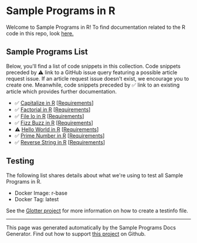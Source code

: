 # Sample Programs in R

Welcome to Sample Programs in R! To find documentation related to the R code in this repo, look [here.](https://sample-programs.therenegadecoder.com/languages/r)

## Sample Programs List

Below, you'll find a list of code snippets in this collection. Code snippets preceded by :warning: link to a GitHub issue query featuring a possible article request issue. If an article request issue doesn't exist, we encourage you to create one. Meanwhile, code snippets preceded by :white_check_mark: link to an existing article which provides further documentation.

- :white_check_mark: [Capitalize in R](https://sample-programs.therenegadecoder.com/projects/capitalize/r) [[Requirements](https://sample-programs.therenegadecoder.com/projects/capitalize)]
- :white_check_mark: [Factorial in R](https://sample-programs.therenegadecoder.com/projects/factorial/r) [[Requirements](https://sample-programs.therenegadecoder.com/projects/factorial)]
- :white_check_mark: [File Io in R](https://sample-programs.therenegadecoder.com/projects/file-io/r) [[Requirements](https://sample-programs.therenegadecoder.com/projects/file-io)]
- :white_check_mark: [Fizz Buzz in R](https://sample-programs.therenegadecoder.com/projects/fizz-buzz/r) [[Requirements](https://sample-programs.therenegadecoder.com/projects/fizz-buzz)]
- :warning: [Hello World in R](https://sample-programs.therenegadecoder.com/projects/hello-world/r) [[Requirements](https://sample-programs.therenegadecoder.com/projects/hello-world)]
- :white_check_mark: [Prime Number in R](https://sample-programs.therenegadecoder.com/projects/prime-number/r) [[Requirements](https://sample-programs.therenegadecoder.com/projects/prime-number)]
- :white_check_mark: [Reverse String in R](https://sample-programs.therenegadecoder.com/projects/reverse-string/r) [[Requirements](https://sample-programs.therenegadecoder.com/projects/reverse-string)]

## Testing

The following list shares details about what we're using to test all Sample Programs in R.

- Docker Image: r-base
- Docker Tag: latest

See the [Glotter project](https://github.com/auroq/glotter) for more information on how to create a testinfo file.

---

This page was generated automatically by the Sample Programs Docs Generator. Find out how to support [this project](https://github.com/TheRenegadeCoder/sample-programs-docs-generator) on Github.